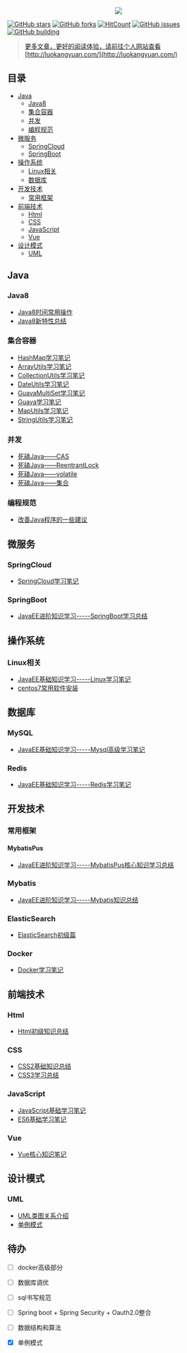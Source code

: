 <p align="center">
<a href="https://github.com/luokangyuan/StudyNote2" target="_blank">
	<img src="http://image.luokangyuan.com/method-draw-image.svg" width=""/>
</a></p>


[![GitHub stars](https://img.shields.io/github/stars/luokangyuan/StudyNote2.svg)](https://github.com/luokangyuan/StudyNote2/stargazers) [![GitHub forks](https://img.shields.io/github/forks/luokangyuan/StudyNote2.svg)](https://github.com/luokangyuan/StudyNote2/network) [![HitCount](http://hits.dwyl.io/luokangyuan/StudyNote2.svg)](http://hits.dwyl.io/luokangyuan/StudyNote2)  [![GitHub issues](https://img.shields.io/github/issues/luokangyuan/StudyNote2.svg)](https://github.com/luokangyuan/StudyNote2/issues)   [![GitHub building](https://api.travis-ci.com/luokangyuan/StudyNote2.svg?branch=master)](https://api.travis-ci.com/luokangyuan/StudyNote2.svg?branch=master) <a href="https://luokangyuan.github.io/StudyNote2/#/">

</p>

> 更多文章，更好的阅读体验，请前往个人网站查看 [http://luokangyuan.com/](http://luokangyuan.com/)

## 目录

- [Java](#Java)
    - [Java8](#Java8)
    - [集合容器](#集合容器)
    - [并发](#并发)
    - [编程规范](#编程规范)
- [微服务](#微服务)
    - [SpringCloud](#SpringCloud)
    - [SpringBoot](#SpringBoot)
- [操作系统](#操作系统)
    - [Linux相关](#Linux相关)
    - [数据库](数据库)
- [开发技术](#开发技术)
    - [常用框架](#常用框架)
- [前端技术](#前端技术)
    - [Html](#)
    - [CSS](#CSS)
    - [JavaScript](#JavaScript)
    - [Vue](#Vue)
- [设计模式](#设计模式)
    - [UML](#uml)

## Java

### Java8 

* [Java8时间常用操作](docs/studynote/Java8时间常用操作.md)
* [Java8新特性总结](docs/studynote/Java8新特性总结.md)

### 集合容器

* [HashMap学习笔记](docs/studynote/HashMap学习笔记.md)
* [ArrayUtils学习笔记](docs/studynote/ArrayUtils学习笔记.md)
* [CollectionUtils学习笔记](docs/studynote/CollectionUtils学习笔记.md)
* [DateUtils学习笔记](docs/studynote/DateUtils学习笔记.md)
* [GuavaMultiSet学习笔记](docs/studynote/GuavaMultiSet学习笔记.md)
* [Guava学习笔记](docs/studynote/Guava学习笔记.md)
* [MapUtils学习笔记](docs/studynote/MapUtils学习笔记.md)
* [StringUtils学习笔记](docs/studynote/StringUtils学习笔记.md)

### 并发

* [死磕Java——CAS](docs/studynote/死磕Java——CAS.md)
* [死磕Java——ReentrantLock](docs/studynote/死磕Java——ReentrantLock.md)
* [死磕Java——volatile](docs/studynote/死磕Java——volatile.md)
* [死磕Java——集合](docs/studynote/死磕Java——集合.md)

### 编程规范

* [改善Java程序的一些建议](docs/studynote/改善Java程序的一些建议.md)

## 微服务

### SpringCloud

* [SpringCloud学习笔记](docs/studynote/SpringCloud学习笔记.md)

### SpringBoot

* [JavaEE进阶知识学习-----SpringBoot学习总结](docs/studynote/JavaEE进阶知识学习-----SpringBoot学习总结.md)

## 操作系统

### Linux相关

* [JavaEE基础知识学习-----Linux学习笔记](docs/studynote/JavaEE基础知识学习-----Linux学习笔记.md)
* [centos7常用软件安装](docs/studynote/centos7常用安装.md)

## 数据库

### MySQL

* [JavaEE基础知识学习-----Mysql高级学习笔记](docs/studynote/JavaEE基础知识学习-----Mysql高级学习笔记.md)


### Redis

* [JavaEE基础知识学习-----Redis学习笔记](docs/studynote/JavaEE基础知识学习-----Redis学习笔记.md)

## 开发技术

### 常用框架

#### MybatisPus

* [JavaEE进阶知识学习-----MybatisPus核心知识学习总结](docs/studynote/JavaEE进阶知识学习-----MybatisPus核心知识学习总结.md)

### Mybatis

* [JavaEE进阶知识学习-----Mybatis知识总结](docs/studynote/JavaEE进阶知识学习-----Mybatis知识总结.md)

### ElasticSearch

* [ElasticSearch初级篇](docs/studynote/ElasticSearch初级篇.md)

### Docker

* [Docker学习笔记](docs/studynote/Docker学习笔记.md)

## 前端技术

### Html

* [Html初级知识总结](docs/studynote/Html初级知识总结.md)

### CSS

* [CSS2基础知识总结](docs/studynote/CSS2基础知识总结.md)
* [CSS3学习总结](docs/studynote/CSS3学习总结.md)

### JavaScript

* [JavaScript基础学习笔记](docs/studynote/JavaScript基础学习笔记.md)
* [ES6基础学习笔记](docs/studynote/ES6基础学习笔记.md)

### Vue

* [Vue核心知识笔记](docs/studynote/Vue核心知识笔记.md)

## 设计模式

### UML

* [UML类图关系介绍](docs/studynote/UML类图关系介绍.md)
* [单例模式](docs/studynote/死磕设计模式—单例模式.md)


## 待办

- [ ] docker高级部分
- [ ] 数据库调优
- [ ] sql书写规范
- [ ] Spring boot + Spring Security + Oauth2.0整合
- [ ] 数据结构和算法
- [X] 单例模式





